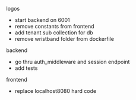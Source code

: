 logos

- start backend on 6001
- remove constants from frontend
- add tenant sub collection for db
- remove wristband folder from dockerfile

backend
- go thru auth_middleware and session endpoint
- add tests

frontend
- replace localhost8080 hard code